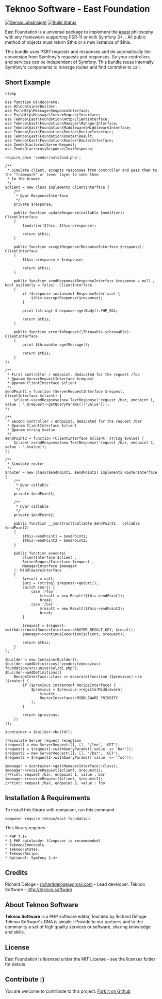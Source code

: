 Teknoo Software - East Foundation
=================================

[![SensioLabsInsight](https://insight.sensiolabs.com/projects/6d14de07-2c9e-4070-a044-c9362fe2dc08/mini.png)](https://insight.sensiolabs.com/projects/6d14de07-2c9e-4070-a044-c9362fe2dc08) [![Build Status](https://travis-ci.org/TeknooSoftware/east-foundation.svg?branch=master)](https://travis-ci.org/TeknooSoftware/east-foundation)

East Foundation is a universal package to implement the [#east](http://blog.est.voyage/phpTour2015/) philosophy with 
any framework supporting PSR-11 or with Symfony 3+. :
All public method of objects must return $this or a new instance of $this.

This bundle uses PSR7 requests and responses and do automatically the conversion from Symfony's requests and responses.
So your controllers and services can be independent of Symfony. This bundle reuse internally Symfony's components
to manage routes and find controller to call.

Short Example
-------------

    <?php

    use function DI\decorate;
    use DI\ContainerBuilder;
    use Psr\Http\Message\ResponseInterface;
    use Psr\Http\Message\ServerRequestInterface;
    use Teknoo\East\Foundation\Http\ClientInterface;
    use Teknoo\East\Foundation\Manager\ManagerInterface;
    use Teknoo\East\Foundation\Middleware\MiddlewareInterface;
    use Teknoo\East\Foundation\Recipe\RecipeInterface;
    use Teknoo\East\Foundation\Router\Result;
    use Teknoo\East\Foundation\Router\RouterInterface;
    use Zend\Diactoros\ServerRequest;
    use Zend\Diactoros\Response\TextResponse;

    require_once 'vendor/autoload.php';

    /**
     * Simulate client, accepts responses from controller and pass them to the "framework" or lower layer to send them
     * to the brower.
     */
    $client = new class implements ClientInterface {
        /**
         * @var ResponseInterface
         */
        private $response;

        public function updateResponse(callable $modifier): ClientInterface
        {
            $modifier($this, $this->response);

            return $this;
        }

        public function acceptResponse(ResponseInterface $response): ClientInterface
        {
            $this->response = $response;

            return $this;
        }

        public function sendResponse(ResponseInterface $response = null , bool $silently = false): ClientInterface
        {
            if ($response instanceof ResponseInterface) {
                $this->acceptResponse($response);
            }

            print (string) $response->getBody().PHP_EOL;

            return $this;
        }

        public function errorInRequest(\Throwable $throwable): ClientInterface
        {
            print $throwable->getMessage();

            return $this;
        }
    };

    /**
     * First controller / endpoint, dedicated for the request /foo
     * @param ServerRequestInterface $request
     * @param ClientInterface $client
     */
    $endPoint1 = function (ServerRequestInterface $request, ClientInterface $client) {
        $client->sendResponse(new TextResponse('request /bar, endpoint 1, value : '.$request->getQueryParams()['value']));
    };

    /**
     * Second controller / endpoint, dedicated for the request /bar
     * @param ClientInterface $client
     * @param string $value
     */
    $endPoint2 = function (ClientInterface $client, string $value) {
        $client->sendResponse(new TextResponse('request /bar, endpoint 2, value : '.$value));
    };

    /**
     * Simulate router
     */
    $router = new class($endPoint1, $endPoint2) implements RouterInterface {
        /**
         * @var callable
         */
        private $endPoint1;

        /**
         * @var callable
         */
        private $endPoint2;

        public function __construct(callable $endPoint1 , callable $endPoint2)
        {
            $this->endPoint1 = $endPoint1;
            $this->endPoint2 = $endPoint2;
        }

        public function execute(
            ClientInterface $client ,
            ServerRequestInterface $request ,
            ManagerInterface $manager
        ): MiddlewareInterface
        {
            $result = null;
            $uri = (string) $request->getUri();
            switch ($uri) {
                case '/foo':
                    $result = new Result($this->endPoint1);
                    break;
                case '/bar':
                    $result = new Result($this->endPoint2);
                    break;
            }

            $request = $request->withAttribute(RouterInterface::ROUTER_RESULT_KEY, $result);
            $manager->continueExecution($client, $request);

            return $this;
        }
    };

    $builder = new ContainerBuilder();
    $builder->addDefinitions('vendor/teknoo/east-foundation/src/universal/di.php');
    $builder->addDefinitions([
        RecipeInterface::class => decorate(function ($previous) use ($router) {
            if ($previous instanceof RecipeInterface) {
                $previous = $previous->registerMiddleware(
                    $router,
                    RouterInterface::MIDDLEWARE_PRIORITY
                );
            }

            return $previous;
        })
    ]);

    $container = $builder->build();

    //Simulate Server request reception
    $request1 = new ServerRequest([], [], '/foo', 'GET');
    $request1 = $request1->withQueryParams(['value' => 'bar']);
    $request2 = new ServerRequest([], [], '/bar', 'GET');
    $request2 = $request2->withQueryParams(['value' => 'foo']);

    $manager = $container->get(ManagerInterface::class);
    $manager->receiveRequest($client, $request1);
    //Print: request /bar, endpoint 1, value : bar
    $manager->receiveRequest($client, $request2);
    //Print: request /bar, endpoint 2, value : foo


Installation & Requirements
---------------------------
To install this library with composer, run this command :

    composer require teknoo/east-foundation

This library requires :

    * PHP 7.1+
    * A PHP autoloader (Composer is recommended)
    * Teknoo/Immutable.
    * Teknoo/States.
    * Teknoo/Recipe.
    * Optional: Symfony 3.4+

Credits
-------
Richard Déloge - <richarddeloge@gmail.com> - Lead developer.
Teknoo Software - <http://teknoo.software>

About Teknoo Software
---------------------
**Teknoo Software** is a PHP software editor, founded by Richard Déloge. 
Teknoo Software's DNA is simple : Provide to our partners and to the community a set of high quality services or software,
 sharing knowledge and skills.

License
-------
East Foundation is licensed under the MIT License - see the licenses folder for details

Contribute :)
-------------

You are welcome to contribute to this project. [Fork it on Github](CONTRIBUTING.md)
